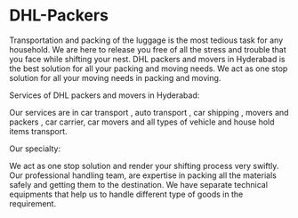# DHL-Packers
Transportation and packing of the luggage is the most tedious task for any household. We are here to release you free of all the stress and trouble that you face while shifting your nest. DHL packers and movers in Hyderabad is the best solution for all your packing and moving needs. We act as one stop solution for all your moving needs in packing and moving. 

Services of DHL packers and movers in Hyderabad:

Our services are in car transport ,  auto transport , car shipping , movers and packers , car carrier, car movers  and all types of vehicle and house hold items transport.

Our specialty:

We act as one stop solution and render your shifting process very swiftly. Our professional handling team, are expertise in packing all the materials safely and getting them to the destination. We have separate technical equipments that help us to handle different type of goods in the requirement.


